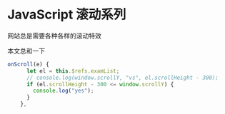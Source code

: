 # JavaScript 滚动系列

网站总是需要各种各样的滚动特效

本文总和一下





```javascript
onScroll(e) {
      let el = this.$refs.examList;
      // console.log(window.scrollY, "vs", el.scrollHeight - 300);
      if (el.scrollHeight - 300 <= window.scrollY) {
        console.log("yes");
      }
    },
```

